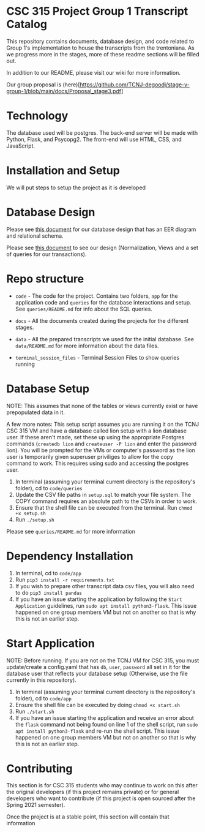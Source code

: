 # CSC 315 Project Group 1 Transcript Catalog

This repository contains documents, database design, and code related to Group 1's implementation to house the transcripts from the trentoniana. As we progress
more in the stages, more of these readme sections will be filled out.

In addition to our README, please visit our wiki for more information.

Our group proposal is (here)[https://github.com/TCNJ-degoodj/stage-v-group-1/blob/main/docs/Proposal_stage3.pdf]

# Technology

The database used will be postgres. The back-end server will be made with Python, Flask, and Psycopg2. The front-end will use HTML, CSS, and JavaScript.

# Installation and Setup

We will put steps to setup the project as it is developed

# Database Design

Please see [this document](https://github.com/TCNJ-degoodj/stage-v-group-1/blob/main/docs/Database%20Model%20Updated%20-%20Stage%20IV.pdf) for our database design that has an EER diagram and relational schema.

Please see [this document](https://github.com/TCNJ-degoodj/stage-v-group-1/blob/main/docs/Stage%20Va%20-%20Updated%20Design%20Doc.pdf) to see our design (Normalization, Views and a set of queries for our transactions).

# Repo structure

* `code` - The code for the project. Contains two folders, `app` for the application code and `queries` for the database interactions and setup. See `queries/README.md` for info about the SQL queries.

* `docs` - All the documents created during the projects for the different stages.

* `data` - All the prepared transcripts we used for the initial database. See `data/README.md` for more information about the data files.

* `terminal_session_files` - Terminal Session Files to show queries running

# Database Setup
NOTE: This assumes that none of the tables or views currently exist or have prepopulated data in it.

A few more notes: This setup script assumes you are running it on the TCNJ CSC 315 VM and have a database called lion setup with a lion database user. If these aren't made, set these up using the appropriate Postgres commands (`createdb lion` and `createuser -P lion` and enter the password lion). You will be prompted for the VMs or computer's password as the lion user is temporarily given superuser priviliges to allow for the copy command to work. This requires using sudo and accessing the postgres user.


1. In terminal (assuming your terminal current directory is the repository's folder), cd to `code/queries`
2. Update the CSV file paths in `setup.sql` to match your file system. The COPY command requires an absolute path to the CSVs in order to work.
3. Ensure that the shell file can be executed from the terminal. Run `chmod +x setup.sh`
4. Run `./setup.sh`


Please see `queries/README.md` for more information

# Dependency Installation
1. In terminal, cd to `code/app`
2. Run `pip3 install -r requirements.txt`
3. If you wish to prepare other transcript data csv files, you will also need to do `pip3 install pandas`
4. If you have an issue starting the application by following the `Start Application` guidelines, run `sudo apt install python3-flask`. This issue happened on one group members VM but not on another so that is why this is not an earlier step.

# Start Application
NOTE: Before running. If you are not on the TCNJ VM for CSC 315, you must update/create a config.yaml that has `db`, `user`, `password` all set in it for the database user that reflects your database setup (Otherwise, use the file currently in this repository).
1. In terminal (assuming your terminal current directory is the repository's folder), cd to `code/app`
2. Ensure the shell file can be executed by doing `chmod +x start.sh`
3. Run `./start.sh`
4. If you have an issue starting the application and receive an error about the `flask` command not being found on line 1 of the shell script, run `sudo apt install python3-flask` and re-run the shell script. This issue happened on one group members VM but not on another so that is why this is not an earlier step.


# Contributing 

This section is for CSC 315 students who may continue to work on this after the original developers (if this project remains private) 
or for general developers who want to contribute (if this project is open sourced after the Spring 2021 semester).

Once the project is at a stable point, this section will contain that information
